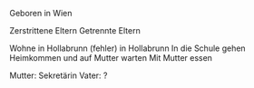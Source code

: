 Geboren in Wien

Zerstrittene Eltern
Getrennte Eltern

Wohne in Hollabrunn (fehler)
in Hollabrunn
In die Schule gehen
Heimkommen und auf Mutter warten
Mit Mutter essen



Mutter: Sekretärin
Vater: ?
